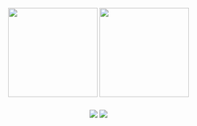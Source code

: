 ######

<div align="center">
  <img height="180em" src="https://github-readme-stats.vercel.app/api?username=hotafrika&show_icons=true&count_private=true&theme=Gradient"/>
  <img height="180em" src="https://github-readme-stats.vercel.app/api/top-langs/?username=hotafrika&layout=compact&langs_count=7"/>
</div>

###

<div  align="center">
    <a href="https://www.linkedin.com/in/arthurseregov/" target="_blank"><img src="https://img.shields.io/badge/-LinkedIn-%230077B5?style=for-the-badge&logo=linkedin&logoColor=white" target="_blank"></a> 
    <a href="https://artursiarohau.medium.com" target="_blank"><img src="https://img.shields.io/badge/-Medium.com-%230077B5?style=for-the-badge&logo=medium&logoColor=black&color=" target="_blank"></a> 
</div>